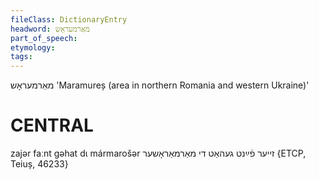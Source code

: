 ```yaml
---
fileClass: DictionaryEntry
headword: מאַרמעראָש
part_of_speech: 
etymology: 
tags: 
---
```

מאַרמעראָש
'Maramureș (area in northern Romania and western Ukraine)'

CENTRAL
========

zajər faːnt gəhat dɩ mármarošər זייער פֿײַנט געהאַט די מאַרמאַראָשער {ETCP, Teiuș, 46233}

